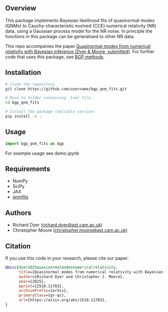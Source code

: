 ## Overview

This package implements Bayesian likelihood fits of quasinormal modes (QNMs) to Cauchy-characteristic evolved (CCE) numerical relativity (NR) data, using a Gaussian process model for the NR noise. In principle the functions in this package can be generalised to other NR data. 

This repo accompanies the paper [Quasinormal modes from numerical relativity with Bayesian inference (Dyer & Moore, submitted)](https://arxiv.org/pdf/2510.11783). For further code that uses this package, see [BGP methods](https://github.com/Richardvnd/bgp_methods). 

## Installation

```bash
# Clone the repository
git clone https://github.com/username/bgp_qnm_fits.git

# Move to folder containing .toml file
cd bgp_qnm_fits

# Install the package (editable version)
pip install -e .

```

## Usage

```python
import bgp_qnm_fits as bgp

```

For example usage see demo.ipynb

## Requirements

- NumPy
- SciPy
- JAX
- [qnmfits](https://github.com/sxs-collaboration/qnmfits)

## Authors

- Richard Dyer (richard.dyer@ast.cam.ac.uk)
- Christopher Moore (christopher.moore@ast.cam.ac.uk)

## Citation

If you use this code in your research, please cite our paper:

```bibtex
@misc{dyer2025quasinormalmodesnumericalrelativity,
      title={Quasinormal modes from numerical relativity with Bayesian inference}, 
      author={Richard Dyer and Christopher J. Moore},
      year={2025},
      eprint={2510.11783},
      archivePrefix={arXiv},
      primaryClass={gr-qc},
      url={https://arxiv.org/abs/2510.11783}, 
}
```